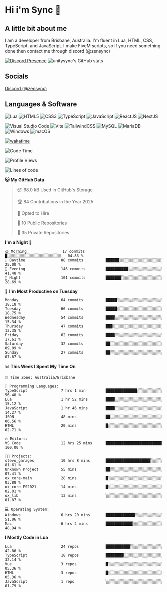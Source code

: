 # Hi i'm Sync 👋

## A little bit about me
I am a developer from Brisbane, Australia. I'm fluent in Lua, HTML, CSS, TypeScript, and JavaScript. I make FiveM scripts, so if you need something done then contact me through discord (@zensync)

[![Discord Presence](https://lanyard.cnrad.dev/api/265742868587479050)](https://discord.com/users/265742868587479050)
![unitysync's GitHub stats](https://github-readme-stats.vercel.app/api?username=unitysync&show_icons=true&theme=ambient_gradient)

## Socials
<p><a href="https://discord.com/users/265742868587479050">Discord (@zensync)</a></p>

## Languages & Software
![Lua](https://img.shields.io/badge/lua-%232C2D72.svg?style=for-the-badge&logo=lua&logoColor=white) ![HTML5](https://img.shields.io/badge/html5-%23E34F26.svg?style=for-the-badge&logo=html5&logoColor=white) ![CSS3](https://img.shields.io/badge/css3-%231572B6.svg?style=for-the-badge&logo=css3&logoColor=white) ![TypeScript](https://img.shields.io/badge/TypeScript-3178C6?logo=typescript&logoColor=fff&style=for-the-badge) ![JavaScript](https://img.shields.io/badge/javascript-%23323330.svg?style=for-the-badge&logo=javascript&logoColor=%23F7DF1E) ![ReactJS](https://shields.io/badge/react-black?logo=react&style=for-the-badge) ![NextJS](https://img.shields.io/badge/next.js-000000?style=for-the-badge&logo=nextdotjs&logoColor=white)

![Visual Studio Code](https://custom-icon-badges.demolab.com/badge/Visual%20Studio%20Code-0078d7.svg?logo=vsc&logoColor=white&style=for-the-badge) ![Vite](https://img.shields.io/badge/Vite-646CFF?style=for-the-badge&logo=Vite&logoColor=white) ![TailwindCSS](https://img.shields.io/badge/tailwindcss-%2338B2AC.svg?style=for-the-badge&logo=tailwind-css&logoColor=white) ![MySQL](https://img.shields.io/badge/MySQL-4479A1?style=for-the-badge&logo=mysql&logoColor=white) ![MariaDB](https://img.shields.io/badge/MariaDB-003545?style=for-the-badge&logo=mariadb&logoColor=white) ![Windows](https://custom-icon-badges.demolab.com/badge/Windows-0078D6?logo=windows11&logoColor=white&style=for-the-badge) ![macOS](https://img.shields.io/badge/macOS-000000?logo=apple&logoColor=F0F0F0&style=for-the-badge)

[![wakatime](https://wakatime.com/badge/user/018c590e-972a-4f9d-bbc0-f77a1b8e8227.svg?style=for-the-badge)](https://wakatime.com/@unitysync)

<!--START_SECTION:waka-->
![Code Time](http://img.shields.io/badge/Code%20Time-362%20hrs%2044%20mins-blue)

![Profile Views](http://img.shields.io/badge/Profile%20Views-5-blue)

![Lines of code](https://img.shields.io/badge/From%20Hello%20World%20I%27ve%20Written-377.8%20thousand%20lines%20of%20code-blue)

**🐱 My GitHub Data** 

> 📦 68.0 kB Used in GitHub's Storage 
 > 
> 🏆 84 Contributions in the Year 2025
 > 
> 💼 Opted to Hire
 > 
> 📜 10 Public Repositories 
 > 
> 🔑 35 Private Repositories 
 > 
**I'm a Night 🦉** 

```text
🌞 Morning                17 commits          █░░░░░░░░░░░░░░░░░░░░░░░░   04.83 % 
🌆 Daytime                88 commits          ██████░░░░░░░░░░░░░░░░░░░   25.00 % 
🌃 Evening                146 commits         ██████████░░░░░░░░░░░░░░░   41.48 % 
🌙 Night                  101 commits         ███████░░░░░░░░░░░░░░░░░░   28.69 % 
```
📅 **I'm Most Productive on Tuesday** 

```text
Monday                   64 commits          █████░░░░░░░░░░░░░░░░░░░░   18.18 % 
Tuesday                  66 commits          █████░░░░░░░░░░░░░░░░░░░░   18.75 % 
Wednesday                54 commits          ████░░░░░░░░░░░░░░░░░░░░░   15.34 % 
Thursday                 47 commits          ███░░░░░░░░░░░░░░░░░░░░░░   13.35 % 
Friday                   62 commits          ████░░░░░░░░░░░░░░░░░░░░░   17.61 % 
Saturday                 32 commits          ██░░░░░░░░░░░░░░░░░░░░░░░   09.09 % 
Sunday                   27 commits          ██░░░░░░░░░░░░░░░░░░░░░░░   07.67 % 
```


📊 **This Week I Spent My Time On** 

```text
🕑︎ Time Zone: Australia/Brisbane

💬 Programming Languages: 
TypeScript               7 hrs 1 min         ██████████████░░░░░░░░░░░   56.48 % 
Lua                      1 hr 52 mins        ████░░░░░░░░░░░░░░░░░░░░░   15.12 % 
JavaScript               1 hr 46 mins        ████░░░░░░░░░░░░░░░░░░░░░   14.27 % 
JSON                     48 mins             ██░░░░░░░░░░░░░░░░░░░░░░░   06.56 % 
HTML                     20 mins             █░░░░░░░░░░░░░░░░░░░░░░░░   02.71 % 

🔥 Editors: 
VS Code                  12 hrs 25 mins      █████████████████████████   100.00 % 

🐱‍💻 Projects: 
stevo_garages            10 hrs 8 mins       ████████████████████░░░░░   81.61 % 
Unknown Project          55 mins             ██░░░░░░░░░░░░░░░░░░░░░░░   07.41 % 
ox_core-main             28 mins             █░░░░░░░░░░░░░░░░░░░░░░░░   03.88 % 
ox_core-ES2021           14 mins             █░░░░░░░░░░░░░░░░░░░░░░░░   02.01 % 
ox_lib                   13 mins             ░░░░░░░░░░░░░░░░░░░░░░░░░   01.87 % 

💻 Operating System: 
Windows                  6 hrs 20 mins       █████████████░░░░░░░░░░░░   51.06 % 
Mac                      6 hrs 4 mins        ████████████░░░░░░░░░░░░░   48.94 % 
```

**I Mostly Code in Lua** 

```text
Lua                      24 repos            ███████████░░░░░░░░░░░░░░   42.86 % 
TypeScript               18 repos            ████████░░░░░░░░░░░░░░░░░   32.14 % 
Vue                      3 repos             █░░░░░░░░░░░░░░░░░░░░░░░░   05.36 % 
HTML                     3 repos             █░░░░░░░░░░░░░░░░░░░░░░░░   05.36 % 
JavaScript               1 repo              ░░░░░░░░░░░░░░░░░░░░░░░░░   01.79 % 
```




<!--END_SECTION:waka-->
